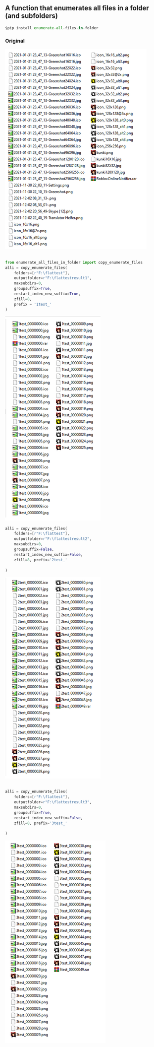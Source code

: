 <h2>A function that enumerates all files in a folder (and subfolders)</h2>


```python
$pip install enumerate-all-files-in-folder

```


<h3>Original</h3>
<img src="https://github.com/hansalemaos/screenshots/raw/main/enumeratefiles/original.png"/>



```python

from enumerate_all_files_in_folder import copy_enumerate_files
alli = copy_enumerate_files(
    folders=[r"F:\flattest"],
    outputfolder=r"F:\flattestresult1",
    maxsubdirs=0,
    groupsuffix=True,
    restart_index_new_suffix=True,
    zfill=8,
    prefix = '1test_'
)
```


<img src="https://raw.githubusercontent.com/hansalemaos/screenshots/main/enumeratefiles/2022-12-26 20_22_11-flattestresult1.png"/>



```python
alli = copy_enumerate_files(
    folders=[r"F:\flattest"],
    outputfolder=r"F:\flattestresult2",
    maxsubdirs=0,
    groupsuffix=False,
    restart_index_new_suffix=False,
    zfill=8, prefix='2test_'

)

```


<img src="https://raw.githubusercontent.com/hansalemaos/screenshots/main/enumeratefiles/2022-12-26 20_16_51-flattestresult2.png"/>



```python

alli = copy_enumerate_files(
    folders=[r"F:\flattest"],
    outputfolder=r"F:\flattestresult3",
    maxsubdirs=0,
    groupsuffix=True,
    restart_index_new_suffix=False,
    zfill=8, prefix='3test_'

)

```


<img src="https://raw.githubusercontent.com/hansalemaos/screenshots/main/enumeratefiles/2022-12-26 20_16_00-flattestresult3.png"/>


